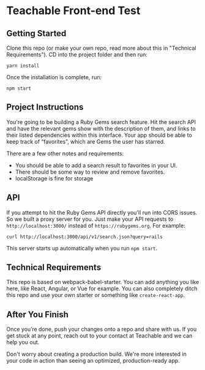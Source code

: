 # Teachable Front-end Test

## Getting Started

Clone this repo (or make your own repo, read more about this in "Technical Requirements"). CD into the project folder and then run:

    yarn install

Once the installation is complete, run:

    npm start

## Project Instructions

You're going to be building a Ruby Gems search feature. Hit the search API and have the relevant gems show with the description of them, and links to their listed dependencies within this interface. Your app should be able to keep track of “favorites”, which are Gems the user has starred.

There are a few other notes and requirements:

- You should be able to add a search result to favorites in your UI.
- There should be some way to review and remove favorites.
- localStorage is fine for storage

## API

If you attempt to hit the Ruby Gems API directly you'll run into CORS issues. So we built
a proxy server for you. Just make your API requests to `http://localhost:3000/` instead
of `https://rubygems.org`. For example:

    curl http://localhost:3000/api/v1/search.json?query=rails

This server starts up automatically when you run `npm start`.

## Technical Requirements

This repo is based on webpack-babel-starter. You can add anything you like here, like React, Angular, or Vue for example. You can also completely ditch this repo and use your own starter or something like `create-react-app`.

## After You Finish

Once you’re done, push your changes onto a repo and share with us. If you get stuck at any point, reach out to your contact at Teachable and we can help you out.

Don't worry about creating a production build. We're more interested in your code in
action than seeing an optimized, production-ready app.
